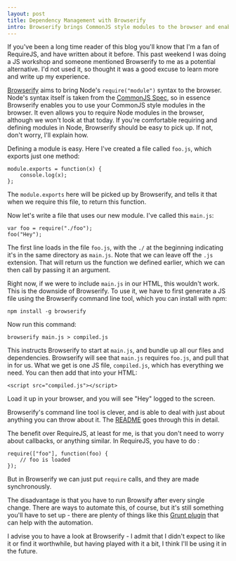 ```yaml
---
layout: post
title: Dependency Management with Browserify
intro: Browserify brings CommonJS style modules to the browser and enables you to load in files just like you would in NodeJS.
---
```


If you've been a long time reader of this blog you'll know that I'm a fan of RequireJS, and have written about it before. This past weekend I was doing a JS workshop and someone mentioned Browserify to me as a potential alternative. I'd not used it, so thought it was a good excuse to learn more and write up my experience.

[Browserify](https://github.com/substack/node-browserify) aims to bring Node's `require("module")` syntax to the browser. Node's syntax itself is taken from the [CommonJS Spec](http://wiki.commonjs.org/wiki/CommonJS), so in essence Browserify enables you to use your CommonJS style modules in the browser. It even allows you to require Node modules in the browser, although we won't look at that today. If you're comfortable requiring and defining modules in Node, Browserify should be easy to pick up. If not, don't worry, I'll explain how.

Defining a module is easy. Here I've created a file called `foo.js`, which exports just one method:

    module.exports = function(x) {
        console.log(x);
    };

The `module.exports` here will be picked up by Browserify, and tells it that when we require this file, to return this function.

Now let's write a file that uses our new module. I've called this `main.js`:

    var foo = require("./foo");
    foo("Hey");

The first line loads in the file `foo.js`, with the `./` at the beginning indicating it's in the same directory as `main.js`. Note that we can leave off the `.js` extension. That will return us the function we defined earlier, which we can then call by passing it an argument.

Right now, if we were to include `main.js` in our HTML, this wouldn't work. This is the downside of Browserify. To use it, we have to first generate a JS file using the Browserify command line tool, which you can install with npm:

    npm install -g browserify

Now run this command:

    browserify main.js > compiled.js

This instructs Browserify to start at `main.js`, and bundle up all our files and dependencies. Browserify will see that `main.js` requires `foo.js`, and pull that in for us. What we get is one JS file, `compiled.js`, which has everything we need. You can then add that into your HTML:

    <script src="compiled.js"></script>

Load it up in your browser, and you will see "Hey" logged to the screen.

Browserify's command line tool is clever, and is able to deal with just about anything you can throw about it. The [README](https://github.com/substack/node-browserify) goes through this in detail.

The benefit over RequireJS, at least for me, is that you don't need to worry about callbacks, or anything similar. In RequireJS, you have to do :

    require(["foo"], function(foo) {
        // foo is loaded
    });

But in Browserify we can just put `require` calls, and they are made synchronously.

The disadvantage is that you have to run Browsify after every single change. There are ways to automate this, of course, but it's still something you'll have to set up - there are plenty of things like this [Grunt plugin](https://github.com/jmreidy/grunt-browserify) that can help with the automation.

I advise you to have a look at Browserify - I admit that I didn't expect to like it or find it worthwhile, but having played with it a bit, I think I'll be using it in the future.
